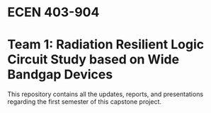# ECEN 403-904
# Team 1: Radiation Resilient Logic Circuit Study based on Wide Bandgap Devices

This repository contains all the updates, reports, and presentations regarding the first semester of this capstone project.
